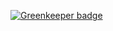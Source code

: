 
[![Greenkeeper badge](https://badges.greenkeeper.io/itzsaga/react-boilerplate-blog.svg)](https://greenkeeper.io/)
